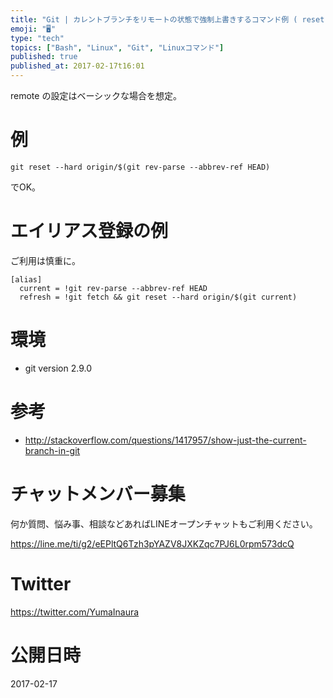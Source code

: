 ```yaml
---
title: "Git | カレントブランチをリモートの状態で強制上書きするコマンド例 ( reset --hard を手軽におこなう )"
emoji: "🖥"
type: "tech"
topics: ["Bash", "Linux", "Git", "Linuxコマンド"]
published: true
published_at: 2017-02-17t16:01
---
```


remote の設定はベーシックな場合を想定。

# 例

```
git reset --hard origin/$(git rev-parse --abbrev-ref HEAD)
```

でOK。

# エイリアス登録の例

ご利用は慎重に。

```bash:~/.gitconfig
[alias]
  current = !git rev-parse --abbrev-ref HEAD
  refresh = !git fetch && git reset --hard origin/$(git current)
```

# 環境

- git version 2.9.0

# 参考

- http://stackoverflow.com/questions/1417957/show-just-the-current-branch-in-git








<!-- Update From Qiita API -->

# チャットメンバー募集


何か質問、悩み事、相談などあればLINEオープンチャットもご利用ください。

https://line.me/ti/g2/eEPltQ6Tzh3pYAZV8JXKZqc7PJ6L0rpm573dcQ





# Twitter


https://twitter.com/YumaInaura


<!-- Update From Qiita API -->



# 公開日時

2017-02-17
